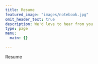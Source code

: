 ```yaml
---
title: Resume
featured_image: "images/notebook.jpg"
omit_header_text: true
description: We'd love to hear from you
type: page
menu:
  main: {}

---
```


Resume
